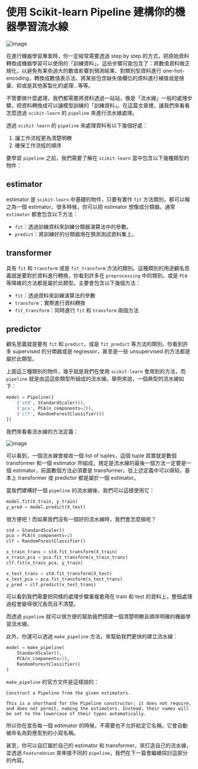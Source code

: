 # 使用 Scikit-learn Pipeline 建構你的機器學習流水線

![image](https://raw.githubusercontent.com/kevingo/blog/master/screenshot/pipeline.png)

在進行機器學習專案時，你一定經常需要透過 step by step 的方式，把原始資料轉換成機器學習可以使用的「訓練資料」。這些步驟可能包含了：將數值資料做正規化，以避免有某些過大的數值影響到預測結果、對類別型資料進行 one-hot-encoding，轉換成數值表示法、將某些包含缺失值欄位的資料進行補值或是捨棄、抑或是其他客製化的處理...等等。

不管要做什麼處理，我們都需要將資料透過一站站，像是「流水線」一般的處理步驟，把資料轉換成可以讓模型訓練的「訓練資料」。在這篇文章裡，讓我們來看看怎麼透過 `scikit-learn` 的 `pipeline` 來進行流水線處理。

透過 `scikit-learn` 的 `pipeline` 來處理資料有以下幾個好處：

1. 讓工作流程更為清楚明瞭
2. 確保工作流程的順序

要學習 `pipeline` 之前，我們需要了解在 `scikit-learn` 當中包含以下幾種類型的物件：

## estimator

estimator 是 `scikit-learn` 中基礎的物件，只要有實作 `fit` 方法類別，都可以稱之為一個 estimator。很多時候，你可以把 estimator 想像成分類器。通常 `estimator` 都會包含以下方法：

- `fit`：透過訓練資料來訓練分類器演算法中的參數。
- `predict`：將訓練好的分類器用在預測測試資料集上。

## transformer

具有 `fit` 和 `transform` 或是 `fit_transform` 方法的類別。這種類別的用途顧名思義就是要對於資料進行轉換，你看到許多在 `preprocessing` 中的類別，或是 `PCA` 等降維的方法都是屬於此類型。主要會包含以下幾個方法：

- `fit`：透過資料來訓練演算法的參數
- `transform`：實際進行資料轉換
- `fit_transform`：同時進行 `fit` 和 `transform` 兩個方法

## predictor

顧名思義就是要有 `fit` 和 `predict`，或是 `fit_predict` 等方法的類別。你看到許多 supervised 的分類器或是 regressor，甚至是一些 unsupervised 的方法都是屬於此類型。

上面這三種類別的物件，幾乎就是我們在使用 `scikit-learn` 會用到的方法，而 `pipeline` 就是由這這些類型所組成的流水線。舉例來說，一個典型的流水線如下：

```python
model = Pipeline([
    ('std', StandardScaler()),
    ('pca', PCA(n_components=2)),
    ('clf', RandomForestClassifier())
])
```

我們來看看流水線的方法定義：

![image](https://raw.githubusercontent.com/kevingo/blog/master/screenshot/sklearn-pipeline.png)

可以看到，一個流水線會接收一個 list of tuples，這個 tuple 其實就是數個 transformer 和一個 estimator 所組成，規定是流水線的最後一個方法一定要是一個 estimator，前面數個方法必須要是 transformer。從上述定義中可以得知，基本上 transformer 或 predictor 都是屬於一個 estimator。

當我們建構好一個 `pipeline` 的流水線後，我們可以這樣使用它：

```python
model.fit(X_train, y_train)
y_pred = model.predict(X_test)
```

很方便吧！而如果我們沒有一個好的流水線時，我們會怎麼做呢？

```python
std = StandardScaler()
pca = PCA(n_components=2)
clf = RandomForestClassifier()

x_train_trans = std.fit_transform(X_train)
x_train_pca = pca.fit_transform(x_train_trans)
clf.fit(x_train_pca, y_train)

x_test_trans = std.fit_transform(X_test)
x_test_pca = pca.fit_transform(x_test_trans)
y_pred = clf.predict(x_test_trans)
```

可以看到我們需要把同樣的處理步驟重複套用在 train 和 test 的資料上，整個處理過程會變得很冗長而且不清楚。

而透過 `pipeline` 就可以很方便的幫助我們搭建一個清楚明瞭且順序明確的機器學習流水線。

此外，你還可以透過 `make_pipeline` 方法，來幫助我們更快的建立流水線：

```python
model = make_pipeline(
    StandardScaler(),
    PCA(n_components=2),
    RandomForestClassifier()
)
```

`make_pipeline` 的官方文件是這樣說的：

```
Construct a Pipeline from the given estimators.

This is a shorthand for the Pipeline constructor; it does not require, and does not permit, naming the estimators. Instead, their names will be set to the lowercase of their types automatically.
```

所以你在宣告每一個 edtimator 的時候，不需要也不允許給定它名稱，它會自動被命名為對應型別的小寫名稱。

甚至，你可以自訂屬於自己的 estimator 和 transformer，來打造自己的流水線，並透過 `FeatureUnion` 來串接不同的 `pipeline`，我們在下一篇會繼續探討這部分的內容。

